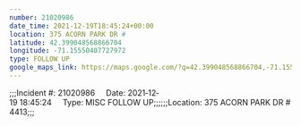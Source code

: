```yaml
---
number: 21020986
date_time: 2021-12-19T18:45:24+00:00
location: 375 ACORN PARK DR #
latitude: 42.399048568866704
longitude: -71.15550407727972
type: FOLLOW UP
google_maps_link: https://maps.google.com/?q=42.399048568866704,-71.15550407727972
---
```


;;;Incident #: 21020986     Date: 2021‐12‐19 18:45:24     Type: MISC FOLLOW UP;;;;;;Location: 375 ACORN PARK DR #4413;;;
